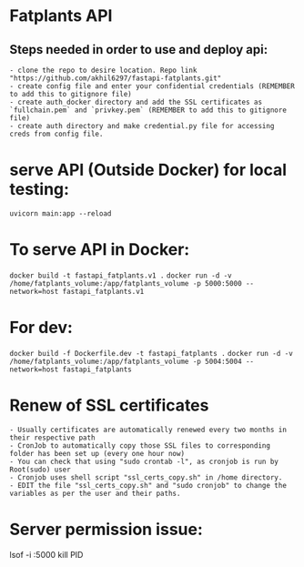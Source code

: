 # Fatplants API


## Steps needed in order to use and deploy api:
    - clone the repo to desire location. Repo link "https://github.com/akhil6297/fastapi-fatplants.git"
    - create config file and enter your confidential credentials (REMEMBER to add this to gitignore file)
    - create auth_docker directory and add the SSL certificates as `fullchain.pem` and `privkey.pem` (REMEMBER to add this to gitignore file)
    - create auth directory and make credential.py file for accessing creds from config file.
  

# serve API (Outside Docker) for local testing:
`uvicorn main:app --reload`


# To serve API in Docker:
`docker build -t fastapi_fatplants.v1 .`
`docker run -d -v /home/fatplants_volume:/app/fatplants_volume -p 5000:5000 --network=host fastapi_fatplants.v1`

# For dev:
`docker build -f Dockerfile.dev -t fastapi_fatplants .`
`docker run -d -v /home/fatplants_volume:/app/fatplants_volume -p 5004:5004 --network=host fastapi_fatplants`

# Renew of SSL certificates
    - Usually certificates are automatically renewed every two months in their respective path
    - CronJob to automatically copy those SSL files to corresponding folder has been set up (every one hour now)
    - You can check that using "sudo crontab -l", as cronjob is run by Root(sudo) user
    - Cronjob uses shell script "ssl_certs_copy.sh" in /home directory.
    - EDIT the file "ssl_certs_copy.sh" and "sudo cronjob" to change the variables as per the user and their paths.

# Server permission issue:
lsof -i :5000
kill PID



